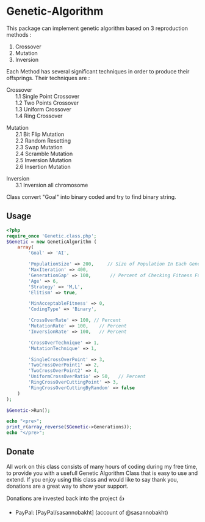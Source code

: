 # Genetic-Algorithm

This package can implement genetic algorithm based on 3 reproduction methods :

1. Crossover<br>
2. Mutation<br>
3. Inversion<br>

Each Method has several significant techniques in order to produce their offsprings. Their techniques are :

Crossover<br>
&nbsp;&nbsp;&nbsp;&nbsp;&nbsp; 1.1 Single Point Crossover<br>
&nbsp;&nbsp;&nbsp;&nbsp;&nbsp; 1.2 Two Points Crossover<br>
&nbsp;&nbsp;&nbsp;&nbsp;&nbsp; 1.3 Uniform Crossover<br>
&nbsp;&nbsp;&nbsp;&nbsp;&nbsp; 1.4 Ring Crossover<br>


Mutation<br>
&nbsp;&nbsp;&nbsp;&nbsp;&nbsp; 2.1 Bit Flip Mutation<br>
&nbsp;&nbsp;&nbsp;&nbsp;&nbsp; 2.2 Random Resetting<br>
&nbsp;&nbsp;&nbsp;&nbsp;&nbsp; 2.3 Swap Mutation<br>
&nbsp;&nbsp;&nbsp;&nbsp;&nbsp; 2.4 Scramble Mutation<br>
&nbsp;&nbsp;&nbsp;&nbsp;&nbsp; 2.5 Inversion Mutation<br>
&nbsp;&nbsp;&nbsp;&nbsp;&nbsp; 2.6 Insertion Mutation<br>

Inversion<br>
&nbsp;&nbsp;&nbsp;&nbsp;&nbsp; 3.1 Inversion all chromosome


Class convert "Goal" into binary coded and try to find binary string.


## Usage

```php
<?php
require_once 'Genetic.class.php';
$Genetic = new GeneticAlgorithm (
    array(
        'Goal' => 'AI',

        'PopulationSize' => 200,     // Size of Population In Each Generation
        'MaxIteration' => 400,
        'GenerationGap' => 100,       // Percent of Checking Fitness Function on Population
        'Age' => 6,
        'Strategy' => 'M,L',
        'Elitism' => true,

        'MinAcceptableFitness' => 0,
        'CodingType' => 'Binary',

        'CrossOverRate' => 100, // Percent
        'MutationRate' => 100,    // Percent
        'InversionRate' => 100,   // Percent

        'CrossOverTechnique' => 1,
        'MutationTechnique' => 1,

        'SingleCrossOverPoint' => 3,
        'TwoCrossOverPoint1' => 2,
        'TwoCrossOverPoint2' => 4,
        'UniformCrossOverRatio' => 50,   // Percent
        'RingCrossOverCuttingPoint' => 3,
        'RingCrossOverCuttingByRandom' => false
    )
);

$Genetic->Run();

echo "<pre>";
print_r(array_reverse($Genetic->Generations));
echo "</pre>";
```



## Donate

All work on this class consists of many hours of coding during my free time, to provide you with a usefull Genetic Algorithm Class that is easy to use and extend.
If you enjoy using this class and would like to say thank you, donations are a great way to show your support.

Donations are invested back into the project :+1:

- PayPal: [PayPal/sasannobakht] (account of @sasannobakht)
